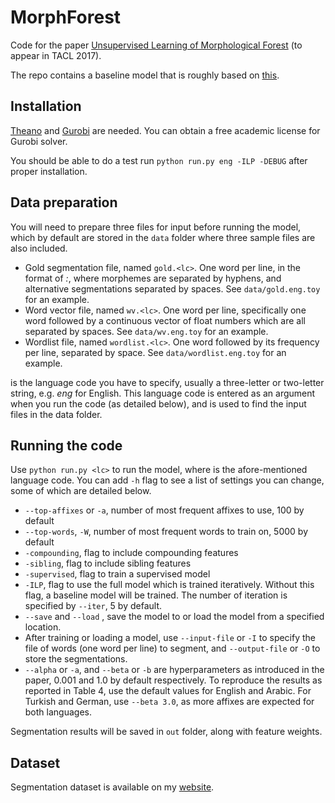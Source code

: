 # MorphForest
Code for the paper [Unsupervised Learning of Morphological Forest](http://people.csail.mit.edu/j_luo/assets/publications/MorphForest.pdf) (to appear in TACL 2017).

The repo contains a baseline model that is roughly based on [this](https://github.com/karthikncode/MorphoChain).

## Installation
[Theano](http://deeplearning.net/software/theano/install.html) and [Gurobi](http://www.gurobi.com/downloads/download-license-center?utm_expid=11945996-35.HzYrTI0vR2iUbbuLy5dLJw.1&utm_referrer=http%3A%2F%2Fwww.gurobi.com%2F) are needed. You can obtain a free academic license for Gurobi solver.

You should be able to do a test run `python run.py eng -ILP -DEBUG` after proper installation.

## Data preparation
You will need to prepare three files for input before running the model, which by default are stored in the `data` folder where three sample files are also included. 
* Gold segmentation file, named `gold.<lc>`. One word per line, in the format of *<word>:<segmentations>*, where morphemes are separated by hyphens, and alternative segmentations separated by spaces. See `data/gold.eng.toy` for an example.
* Word vector file, named `wv.<lc>`. One word per line, specifically one word followed by a continuous vector of float numbers which are all separated by spaces. See `data/wv.eng.toy` for an example.
* Wordlist file, named `wordlist.<lc>`. One word followed by its frequency per line, separated by space. See `data/wordlist.eng.toy` for an example.

*<lc>* is the language code you have to specify, usually a three-letter or two-letter string, e.g. *eng* for English. This language code is entered as an argument when you run the code (as detailed below), and is used to find the input files in the data folder.

## Running the code
Use `python run.py <lc>` to run the model, where *<lc>* is the afore-mentioned language code. You can add `-h` flag to see a list of settings you can change, some of which are detailed below.
* `--top-affixes` or `-a`, number of most frequent affixes to use, 100 by default
* `--top-words`, `-W`, number of most frequent words to train on, 5000 by default
* `-compounding`, flag to include compounding features
* `-sibling`, flag to include sibling features
* `-supervised`, flag to train a supervised model
* `-ILP`, flag to use the full model which is trained iteratively. Without this flag, a baseline model will be trained. The number of iteration is specified by `--iter`, 5 by default.
* `--save` and `--load` , save the model to or load the model from a specified location. 
* After training or loading a model, use `--input-file` or `-I` to specify the file of words (one word per line) to segment, and `--output-file` or `-O` to store the segmentations.
* `--alpha` or `-a`, and `--beta` or `-b` are hyperparameters as introduced in the paper, 0.001 and 1.0 by default respectively. To reproduce the results as reported in Table 4, use the default values for English and Arabic. For Turkish and German, use `--beta 3.0`, as more affixes are expected for both languages.

Segmentation results will be saved in `out` folder, along with feature weights.

## Dataset
Segmentation dataset is available on my [website](http://people.csail.mit.edu/j_luo/publications/).

